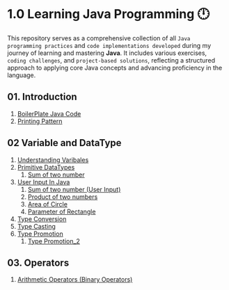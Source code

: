 # 1.0 Learning Java Programming 🕛

This repository serves as a comprehensive collection of all `Java programming practices` and `code implementations developed` during my journey of learning and mastering **Java**. It includes various exercises, `coding challenges`, and `project-based solutions`, reflecting a structured approach to applying core Java concepts and advancing proficiency in the language.



## 01. Introduction
01. [BoilerPlate Java Code](https://github.com/nikunjk9/Java_Programming_Projects/blob/main/JavaBasics.java)
02. [Printing Pattern](https://github.com/nikunjk9/Java_Programming_Projects/blob/main/PrintPattern.java)

## 02 Variable and DataType
01. [Understanding Varibales](https://github.com/nikunjk9/Java_Programming_Projects/blob/main/JavaVariable.java)
02. [Primitive DataTypes](https://github.com/nikunjk9/Java_Programming_Projects/blob/main/JavaDataType.java) <br>
     1. [Sum of two number](https://github.com/nikunjk9/Java_Programming_Projects/blob/main/InputInJava.java)<br>
03. [User Input In Java](https://github.com/nikunjk9/Java_Programming_Projects/blob/main/SumOfTwoNumber.java) <br>
     1. [Sum of two number (User Input)](https://github.com/nikunjk9/Java_Programming_Projects/blob/main/Sumoftwonumber2.java) <br>
     2. [Product of two numbers](https://github.com/nikunjk9/Java_Programming_Projects/blob/main/ProductOfTwoNumbers.java) 
     3. [Area of Circle](https://github.com/nikunjk9/Java_Programming_Projects/blob/main/AreaOfCircle.java) 
     4. [Parameter of Rectangle](https://github.com/nikunjk9/Java_Programming_Projects/blob/main/ParameterOfRectangle.java)
04. [Type Conversion](https://github.com/nikunjk9/Java_Programming_Projects/blob/main/TypeConversion.java)
5. [Type Casting](https://github.com/nikunjk9/Java_Programming_Projects/blob/main/TypeCasting.java)
6. [Type Promotion](https://github.com/nikunjk9/Java_Programming_Projects/blob/main/TypePromotion.java)
     1. [Type Promotion_2](https://github.com/nikunjk9/Java_Programming_Projects/blob/main/TypePromotion_2.java)

## 03. Operators
01. [Arithmetic Operators (Binary Operators)](https://github.com/nikunjk9/Java_Programming_Projects/blob/main/ArithmeticOperators.java)

